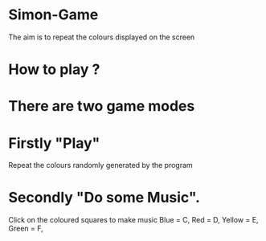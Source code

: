 # Simon-Game
  The aim is to repeat the colours displayed on the screen
# How to play ?
# There are two game modes
# Firstly "Play"
   Repeat the colours randomly generated by the program
# Secondly "Do some Music".
   Click on the coloured squares to make music
   Blue = C,
   Red = D,
   Yellow = E,
   Green = F,
